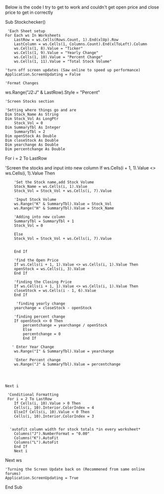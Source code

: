 Below is the code I try to get to work and couldn't get open price and close price to get in correctly


Sub Stockchecker()
     
     'Each Sheet setup
    For Each ws In Worksheets
        LastRow = ws.Cells(Rows.Count, 1).End(xlUp).Row
        LastColumn = ws.Cells(1, Columns.Count).End(xlToLeft).Column
        ws.Cells(1, 8).Value = "Ticker"
        ws.Cells(1, 9).Value = "Yearly Change"
        ws.Cells(1, 10).Value = "Percent Change"
        ws.Cells(1, 11).Value = "Total Stock Volume"
        
    'turn off screen updates (Saw online to speed up performance)
    Application.ScreenUpdating = False
        
    'Format Changes
   ws.Range("J2:J" & LastRow).Style = "Percent"
   
           
    'Screen Stocks section
     
    'Setting where things go and are
    Dim Stock_Name As String
    Dim Stock_Vol As LongPtr
        Stock_Vol = 0
    Dim SummaryTbl As Integer
        SummaryTbl = 2
    Dim openStock As Double
    Dim closeStock As Double
    Dim yearchange As Double
    Dim percentchange As Double
   
   For i = 2 To LastRow
             
   'Screen the stocks and input into new column
        If ws.Cells(i + 1, 1).Value <> ws.Cells(i, 1).Value Then
        
        'Set the Stock name,add Stock Volume
        Stock_Name = ws.Cells(i, 1).Value
        Stock_Vol = Stock_Vol + ws.Cells(i, 7).Value
        
        'Input Stock Volume
        ws.Range("K" & SummaryTbl).Value = Stock_Vol
        ws.Range("H" & SummaryTbl).Value = Stock_Name
        
        'Adding into new column
        SummaryTbl = SummaryTbl + 1
        Stock_Vol = 0
        
        Else
        Stock_Vol = Stock_Vol + ws.Cells(i, 7).Value
        
        
        End If
        
        'find the Open Price
        If ws.Cells(i + 1, 1).Value <> ws.Cells(i, 1).Value Then
        openStock = ws.Cells(i, 3).Value
        End If
        
        'finding the Closing Price
        If ws.Cells(i + 1, 1).Value <> ws.Cells(i, 1).Value Then
        closeStock = ws.Cells(i - 1, 6).Value
        End If
                                
         'finding yearly change
        yearchange = closeStock - openStock
             
        'finding percent change
        If openStock <> 0 Then
            percentchange = yearchange / openStock
            Else
            percentchange = 0
            End If
                       
       ' Enter Year Change
        ws.Range("I" & SummaryTbl).Value = yearchange
           
        'Enter Percent change
        ws.Range("J" & SummaryTbl).Value = percentchange
       
        
        
        
    Next i
     
     'Conditional Formatting
     For i = 2 To LastRow
        If Cells(i, 10).Value > 0 Then
        Cells(i, 10).Interior.ColorIndex = 4
        ElseIf Cells(i, 10).Value < 0 Then
        Cells(i, 10).Interior.ColorIndex = 3
        
      
      'autofit column width for stock totals *in every worksheet*
        Columns("J").NumberFormat = "0.00"
        Columns("K").AutoFit
        Columns("L").AutoFit
        End If
        Next i
  
  Next ws
    
    'Turning the Screen Update back on (Recommened from same online forums)
    Application.ScreenUpdating = True
    
End Sub

    

